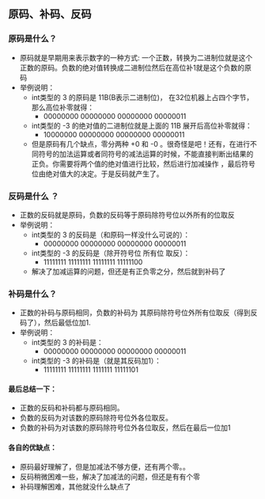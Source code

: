 ## 原码、补码、反码

### 原码是什么？

   + 原码就是早期用来表示数字的一种方式: 一个正数，转换为二进制位就是这个正数的原码。负数的绝对值转换成二进制位然后在高位补1就是这个负数的原码
   + 举例说明：
      + int类型的 3 的原码是 11B(B表示二进制位)， 在32位机器上占四个字节，那么高位补零就得：
         + 00000000 00000000 00000000 00000011
      + int类型的 -3 的绝对值的二进制位就是上面的 11B 展开后高位补零就得：
         + 10000000 00000000 00000000 00000011
      + 但是原码有几个缺点，零分两种 +0 和 -0 。很奇怪是吧！还有，在进行不同符号的加法运算或者同符号的减法运算的时候，不能直接判断出结果的正负。你需要将两个值的绝对值进行比较，然后进行加减操作 ，最后符号位由绝对值大的决定。于是反码就产生了。

### 反码是什么 ？

   + 正数的反码就是原码，负数的反码等于原码除符号位以外所有的位取反
   + 举例说明：
      + int类型的 3 的反码是（和原码一样没什么可说的）：
         + 00000000 00000000 00000000 00000011
      + int类型的 -3 的反码是（除开符号位 所有位 取反）：
         + 11111111 11111111 11111111 11111100
      + 解决了加减运算的问题，但还是有正负零之分，然后就到补码了

### 补码是什么？

   + 正数的补码与原码相同，负数的补码为 其原码除符号位外所有位取反（得到反码了），然后最低位加1.
   + 举例说明：
      + int类型的 3 的补码是：
         + 00000000 00000000 00000000 00000011
      + int类型的 -3 的补码是（就是其反码加1）：
         + 11111111 11111111 1111111 11111101

#### 最后总结一下：

   + 正数的反码和补码都与原码相同。
   + 负数的反码为对该数的原码除符号位外各位取反。
   + 负数的补码为对该数的原码除符号位外各位取反，然后在最后一位加1　　

#### 各自的优缺点：

   + 原码最好理解了，但是加减法不够方便，还有两个零。。
   + 反码稍微困难一些，解决了加减法的问题，但还是有有个零
   + 补码理解困难，其他就没什么缺点了